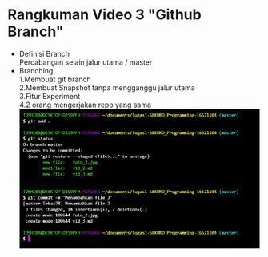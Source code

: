# Rangkuman Video 3 "Github Branch"
* Definisi Branch  
Percabangan selain jalur utama / master     
* Branching  
1.Membuat git branch  
2.Membuat Snapshot tanpa mengganggu jalur utama  
3.Fitur Experiment  
4.2 orang mengerjakan repo yang sama
![vid2](foto_3.jpg)